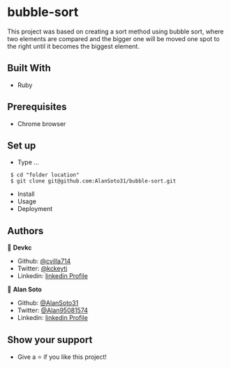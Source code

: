 # bubble-sort

This project was based on creating a sort method using bubble sort, where two elements are compared and the bigger one will be moved one spot to the right until it becomes the biggest element. 

## Built With

- Ruby

## Prerequisites 

- Chrome browser

## Set up
* Type ...

````
 $ cd "folder location"
 $ git clone git@github.com:AlanSoto31/bubble-sort.git
 ````

* Install
* Usage 
* Deployment 

## Authors

👤 **Devkc** 

- Github: [@cvilla714](https://github.com/cvilla714)
- Twitter: [@kckeyti](https://twitter.com/kckeyti)
- Linkedin: [linkedin Profile](https://www.linkedin.com/in/cosmel-villalobos-1900531aa/)

👤 **Alan Soto** 

- Github: [@AlanSoto31](https://github.com/AlanSoto31)
- Twitter: [@Alan95081574](https://twitter.com/Alan95081574)
- Linkedin: [linkedin Profile](https://www.linkedin.com/in/alan-soto-valle-b9a0511aa/)


 ## Show your support

- Give a ⭐️ if you like this project!
